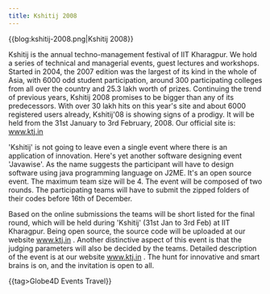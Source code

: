 ```yaml
---
title: Kshitij 2008
---
```

{{blog:kshitij-2008.png|Kshitij 2008}}

Kshitij is the annual techno-management festival of IIT Kharagpur. We hold a series of technical and managerial events, guest lectures and workshops. Started in 2004, the 2007 edition was the largest of its kind in the whole of Asia, with 6000 odd student participation, around 300 participating colleges from all over the country and 25.3 lakh worth of prizes. Continuing the trend of previous years, Kshitij 2008 promises to be bigger than any of its predecessors. With over 30 lakh hits on this year's site and about 6000 registered users already, Kshitij'08 is showing signs of a prodigy. It will be held from the 31st January to 3rd February, 2008. Our official site is: www.ktj.in

'Kshitij' is not going to leave even a single event where there is an application of innovation. Here's yet another software designing event 'Javawise'. As the name suggests the participant will have to design software using java programming language on J2ME. It's an open source event. The maximum team size will be 4. The event will be composed of two rounds. The participating teams will have to submit the zipped folders of their codes before 16th of December.

Based on the online submissions the teams will be short listed for the final round, which will be held during 'Kshitij' (31st Jan to 3rd Feb) at IIT Kharagpur. Being open source, the source code will be uploaded at our website www.ktj.in . Another distinctive aspect of this event is that the judging parameters will also be decided by the teams. Detailed description of the event is at our website www.ktj.in . The hunt for innovative and smart brains is on, and the invitation is open to all. 

{{tag>Globe4D Events Travel}}
